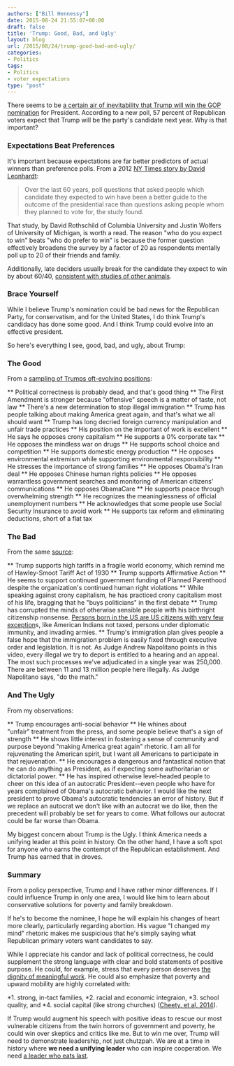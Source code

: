 ```yaml
---
authors: ["Bill Hennessy"]
date: 2015-08-24 21:55:07+00:00
draft: false
title: 'Trump: Good, Bad, and Ugly'
layout: blog
url: /2015/08/24/trump-good-bad-and-ugly/
categories:
- Politics
tags:
- Politics
- voter expectations
type: "post"
---
```


There seems to be [a certain air of inevitability that Trump will win the GOP nomination](https://www.businessinsider.com/poll-donald-trump-gop-nominee-2015-8) for President. According to a new poll, 57 percent of Republican voters expect that Trump will be the party's candidate next year. Why is that important?



### Expectations Beat Preferences



It's important because expectations are far better predictors of actual winners than preference polls. From a 2012 [NY Times story by David Leonhardt](https://www.nytimes.com/2012/11/02/us/politics/a-better-poll-question-to-predict-the-election.html):



> Over the last 60 years, poll questions that asked people which candidate they expected to win have been a better guide to the outcome of the presidential race than questions asking people whom they planned to vote for, the study found.



That study, by David Rothschild of Columbia University and Justin Wolfers of University of Michigan, is worth a read. The reason "who do you expect to win" beats "who do prefer to win" is because the former question effectively broadens the survey by a factor of 20 as respondents mentally poll up to 20 of their friends and family.

Additionally, late deciders usually break for the candidate they expect to win by about 60/40, [consistent with studies of other animals](https://www.livescience.com/3068-scientists-determine-fishiest-election.html).



### Brace Yourself



While I believe Trump's nomination could be bad news for the Republican Party, for conservatism, and for the United States, I do think Trump's candidacy has done some good. And I think Trump could evolve into an effective president.

So here's everything I see, good, bad, and ugly, about Trump:



### The Good



From a [sampling of Trumps oft-evolving positions](https://www.ontheissues.org/Donald_Trump.htm):




** Political correctness is probably dead, and that's good thing
** The First Amendment is stronger because "offensive" speech is a matter of taste, not law
** There's a new determination to stop illegal immigration
** Trump has people talking about making America great again, and that's what we all should want
** Trump has long decried foreign currency manipulation and unfair trade practices
** His position on the important of work is excellent
** He says he opposes crony capitalism
** He supports a 0% corporate tax
** He opposes the mindless war on drugs
** He supports school choice and competition
** He supports domestic energy production
** He opposes environmental extremism while supporting environmental responsibility
** He stresses the importance of strong families
** He opposes Obama's Iran deal
** He opposes Chinese human rights policies
** He opposes warrantless government searches and monitoring of American citizens' communications
** He opposes ObamaCare
** He supports peace through overwhelming strength
** He recognizes the meaninglessness of official unemployment numbers
** He acknowledges that some people use Social Security Insurance to avoid work
** He supports tax reform and eliminating deductions, short of a flat tax




### The Bad



From the same [source](https://www.ontheissues.org/Donald_Trump.htm):




** Trump supports high tariffs in a fragile world economy, which remind me of Hawley-Smoot Tariff Act of 1930
** Trump supports Affirmative Action
** He seems to support continued government funding of Planned Parenthood despite the organization's continued human right violations
** While speaking against crony capitalism, he has practiced crony capitalism most of his life, bragging that he "buys politicians" in the first debate
** Trump has corrupted the minds of otherwise sensible people with his birthright citizenship nonsense. [Persons born in the US are US citizens with very few exception](https://hennessysview.com/2015/08/22/trumps-immigration-fans-need-to-read-wong-kim-ark/)s, like American Indians not taxed, persons under diplomatic immunity, and invading armies.
** Trump's immigration plan gives people a false hope that the immigration problem is easily fixed through executive order and legislation. It is not. As Judge Andrew Napolitano points in this video, every illegal we try to deport is entitled to a hearing and an appeal. The most such processes we've adjudicated in a single year was 250,000. There are between 11 and 13 million people here illegally. As Judge Napolitano says, "do the math."




### And The Ugly



From my observations:




** Trump encourages anti-social behavior
** He whines about "unfair" treatment from the press, and some people believe that's a sign of strength
** He shows little interest in fostering a sense of community and purpose beyond "making America great again" rhetoric. I am all for rejuvenating the American spirit, but I want all Americans to participate in that rejuvenation.
** He encourages a dangerous and fantastical notion that he can do anything as President, as if expecting some authoritarian or dictatorial power.
** He has inspired otherwise level-headed people to cheer on this idea of an autocratic President--even people who have for years complained of Obama's autocratic behavior. I would like the next president to prove Obama's autocratic tendencies an error of history. But if we replace an autocrat we don't like with an autocrat we do like, then the precedent will probably be set for years to come. What follows our autocrat could be far worse than Obama.


My biggest concern about Trump is the Ugly. I think America needs a unifying leader at this point in history. On the other hand, I have a soft spot for anyone who earns the contempt of the Republican establishment. And Trump has earned that in droves.



### Summary



From a policy perspective, Trump and I have rather minor differences. If I could influence Trump in only one area, I would like him to learn about conservative solutions for poverty and family breakdown.

If he's to become the nominee, I hope he will explain his changes of heart more clearly, particularly regarding abortion. His vague "I changed my mind" rhetoric makes me suspicious that he's simply saying what Republican primary voters want candidates to say.

While I appreciate his candor and lack of political correctness, he could supplement the strong language with clear and bold statements of positive purpose. He could, for example, stress that every person deserves [the dignity of meaningful work](https://hennessysview.com/2015/08/11/america-has-work-to-do/). He could also emphasize that poverty and upward mobility are highly correlated with:




*1. strong, in-tact families,
*2. racial and economic integraion,
*3. school quality, and
*4. social capital (like strong churches) ([Cheety, et al, 2014](https://www.rajchetty.com/chettyfiles/mobility_geo.pdf)).


If Trump would augment his speech with positive ideas to rescue our most vulnerable citizens from the twin horrors of government and poverty, he could win over skeptics and critics like me. But to win me over, Trump will need to demonstrate leadership, not just chutzpah. We are at a time in history where **we need a unifying leader** who can inspire cooperation. We need [a leader who eats last](https://hennessysview.com/2015/08/14/what-is-leadership/).

